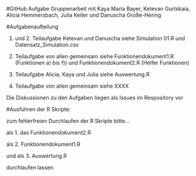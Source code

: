#GitHub Aufgabe
Gruppenarbeit mit Kaya Maria Bayer, Ketevan Gurtskaia, Alicia Hemmersbach, Julia Keiter und Danuscha Große-Hering

#Aufgabenaufteilung
1. und 2. Teilaufgabe Ketevan und Danuscha siehe Simulation 01.R und Datensatz_Simulation.csv

3. Teilaufgabe von allen gemeinsam siehe Funktionendokument1.R (Funktionen a) bis f)) und Funktionendokument2.R (Helfer Funktionen)

4. Teilaufgabe Alicia, Kaya und Julia siehe Auswertung.R

5. Teilaufgabe von allen gemeinsam siehe XXXX

Die Diskussionen zu den Aufgaben liegen als Issues im Respository vor

#Ausführen der R Skripte:

zum fehlerfreien Durchlaufen der R Skripte bitte...

als 1. das Funktionendokument2.R

als 2. Funktionendokument1.R

und als 3. Auswertung.R

durchlaufen lassen
